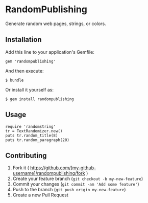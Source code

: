 # RandomPublishing

Generate random web pages, strings, or colors.

## Installation

Add this line to your application's Gemfile:

    gem 'randompublishing'

And then execute:

    $ bundle

Or install it yourself as:

    $ gem install randompublishing

## Usage

    require 'randomstring'
    tr = TextRandomizer.new()
    puts tr.random_title(8)
    puts tr.random_paragraph(20)

## Contributing

1. Fork it ( https://github.com/[my-github-username]/randompublishing/fork )
2. Create your feature branch (`git checkout -b my-new-feature`)
3. Commit your changes (`git commit -am 'Add some feature'`)
4. Push to the branch (`git push origin my-new-feature`)
5. Create a new Pull Request
